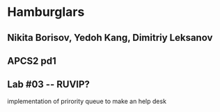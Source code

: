 # Hamburglars
## Nikita Borisov, Yedoh Kang, Dimitriy Leksanov
## APCS2 pd1
## Lab #03 -- RUVIP?

implementation of prirority queue to make an help desk
